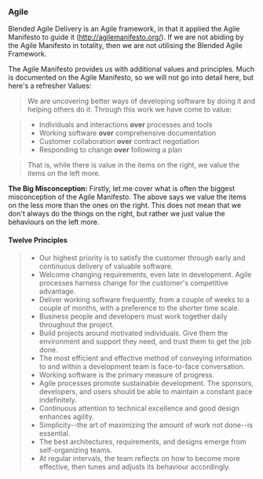### Agile

Blended Agile Delivery is an Agile framework, in that it applied the Agile Manifesto to guide it (<http://agilemanifesto.org/>). If we are not abiding by the Agile Manifesto in totality, then we are not utilising the Blended Agile Framework.

The Agile Manifesto provides us with additional values and principles. Much is documented on the Agile Manifesto, so we will not go into detail here, but here's a refresher Values:

> We are uncovering better ways of developing software by doing it and helping others do it. Through this work we have come to value:

> - Individuals and interactions **over** processes and tools
> - Working software **over** comprehensive documentation
> - Customer collaboration **over** contract negotiation
> - Responding to change **over** following a plan

> That is, while there is value in the items on the right, we value the items on the left more.

**The Big Misconception:** Firstly, let me cover what is often the biggest misconception of the Agile Manifesto. The above says we value the items on the less more than the ones on the right. This does not mean that we don't always do the things on the right, but rather we just value the behaviours on the left more.

#### Twelve Principles

> - Our highest priority is to satisfy the customer through early and continuous delivery of valuable software.
> - Welcome changing requirements, even late in development. Agile processes harness change for the customer's competitive advantage.
> - Deliver working software frequently, from a couple of weeks to a couple of months, with a preference to the shorter time scale.
> - Business people and developers must work together daily throughout the project.
> - Build projects around motivated individuals. Give them the environment and support they need, and trust them to get the job done.
> - The most efficient and effective method of conveying information to and within a development team is face-to-face conversation.
> - Working software is the primary measure of progress.
> - Agile processes promote sustainable development. The sponsors, developers, and users should be able to maintain a constant pace indefinitely.
> - Continuous attention to technical excellence and good design enhances agility.
> - Simplicity--the art of maximizing the amount of work not done--is essential.
> - The best architectures, requirements, and designs emerge from self-organizing teams.
> - At regular intervals, the team reflects on how to become more effective, then tunes and adjusts its behaviour accordingly.
